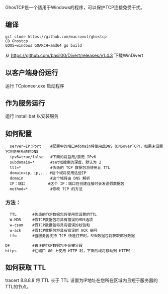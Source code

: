 GhosTCP是一个适用于Windows的程序，可以保护TCP连接免受干扰。 

## 编译
```
git clone https://github.com/macronut/ghostcp
CD Ghostcp
GOOS=windows GOARCH=amd64 go build
```
从 https://github.com/basil00/Divert/releases/v1.4.3 下载WinDivert

## 以客户端身份运行
运行 TCpioneer.exe 启动程序
## 作为服务运行
运行 install.bat 以安装服务

## 如何配置
```
  server=IP:Port    #配置中的端口#domain将使用此DNS（DNSoverTCP），如果未设置它将使用系统的DNS
  ipv6=true/false   #下面的将启用/禁用 IPv6
  subdomain=*       #set域搜索的深度，默认为 2
  ttl=*             #伪造的 TCP 数据包将使用此 TTL
  domain=ip，ip,... #这个域将使用这些IP
  domain            #这个域将由 DNS 解析
  IP：端口          #这个 IP：端口在创建连接时会发送假数据包
  method=*          #修改 TCP 的方法
  ```
### 方法：
```
  TTL       #伪造的TCP数据包将使用您设置的TTL
  W-MD5     #假TCP数据包将具有错误的MD5选项
  w-csum    #假TCP数据包将具有错误的校验和
  w-ack     #假TCP数据包将具有错误的 ACK 编号
  tfo       #当服务器支持 TCP 快速打开时，SYN数据包将获取部分数据
  
DF          #真正的TCP数据包不会被分段
https       #在端口 80 上使用 HTTP 时，下面的域将移动到 HTTPS
```
## 如何获取 TTL
tracert 8.8.8.8
将 TTL 长于 TTL 设置为IP地址在您所在区域内且短于服务器的TTL的节点。
